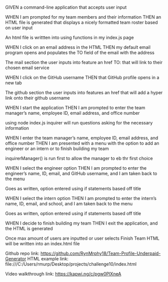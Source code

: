 GIVEN a command-line application that accepts user input

WHEN I am prompted for my team members and their information
THEN an HTML file is generated that displays a nicely formatted team roster based on user input

An html file is writtten into using functions in my index.js page

WHEN I click on an email address in the HTML
THEN my default email program opens and populates the TO field of the email with the address

The mail section the user inputs into feature an href TO: that will link to their chosen email service

WHEN I click on the GitHub username
THEN that GitHub profile opens in a new tab

The github section the user inputs into features an href that will add a hyper link onto their github username

WHEN I start the application
THEN I am prompted to enter the team manager’s name, employee ID, email address, and office number

using node index.js inquirer will run questions asking for the necessary information

WHEN I enter the team manager’s name, employee ID, email address, and office number
THEN I am presented with a menu with the option to add an engineer or an intern or to finish building my team

inquirerManager() is run first to allow the manager to eb thr first choice

WHEN I select the engineer option
THEN I am prompted to enter the engineer’s name, ID, email, and GitHub username, and I am taken back to the menu

Goes as written, option entered using if statements based off title

WHEN I select the intern option
THEN I am prompted to enter the intern’s name, ID, email, and school, and I am taken back to the menu

Goes as written, option entered using if statements based off title

WHEN I decide to finish building my team
THEN I exit the application, and the HTML is generated

Once max amount of users are inputted or user selects Finish Team HTML will be written into an index.html file


Github repo link: https://github.com/RynMrphy18/Team-Profile-Underpaid-Generator
HTML example link: file:///C:/Users/rmurp/Desktop/projects/challenge10/index.html

Video walkthrough link: https://kapwi.ng/c/pgw0PlXneA
